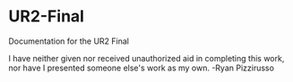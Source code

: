 # UR2-Final
Documentation for the UR2 Final

I have neither given nor received unauthorized aid in completing this work, nor have I presented someone else's work as my own.
    -Ryan Pizzirusso

